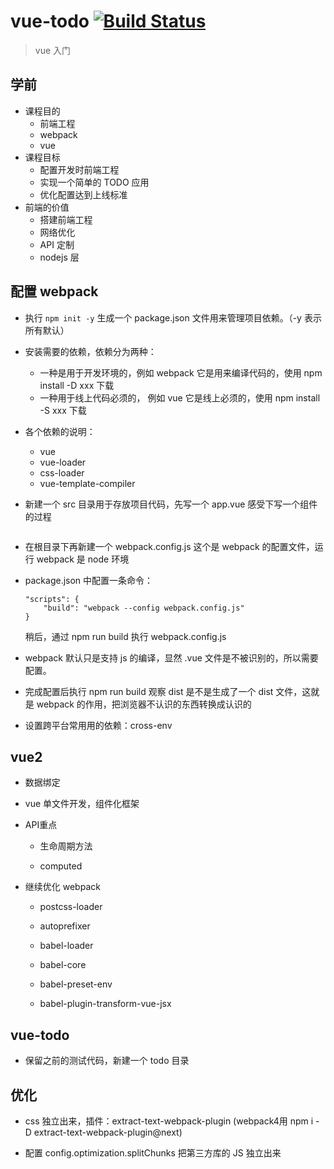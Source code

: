 # vue-todo [![Build Status](https://travis-ci.org/wh-Coder/lyjtodo.svg?branch=master)](https://travis-ci.org/wh-Coder/lyjtodo)

> vue 入门

## 学前

- 课程目的
    - 前端工程
    - webpack
    - vue
- 课程目标
    - 配置开发时前端工程
    - 实现一个简单的 TODO 应用
    - 优化配置达到上线标准
- 前端的价值
    - 搭建前端工程
    - 网络优化
    - API 定制
    - nodejs 层

## 配置 webpack

- 执行 `npm init -y` 生成一个 package.json 文件用来管理项目依赖。（-y 表示所有默认）

- 安装需要的依赖，依赖分为两种：
    - 一种是用于开发环境的，例如 webpack 它是用来编译代码的，使用 npm install -D xxx 下载
    - 一种用于线上代码必须的， 例如 vue 它是线上必须的，使用 npm install -S xxx 下载

- 各个依赖的说明：
    - vue 
    - vue-loader
    - css-loader
    - vue-template-compiler

- 新建一个 src 目录用于存放项目代码，先写一个 app.vue 感受下写一个组件的过程

```vue

```

- 在根目录下再新建一个 webpack.config.js 这个是 webpack 的配置文件，运行 webpack 是 node 环境

- package.json 中配置一条命令：

    ```
    "scripts": {
        "build": "webpack --config webpack.config.js"
    }

    ```

    稍后，通过 npm run build 执行 webpack.config.js

- webpack 默认只是支持 js 的编译，显然 .vue 文件是不被识别的，所以需要配置。


- 完成配置后执行 npm run build 观察 dist 是不是生成了一个 dist 文件，这就是 webpack 的作用，把浏览器不认识的东西转换成认识的

- 设置跨平台常用用的依赖：cross-env

## vue2

- 数据绑定

- vue 单文件开发，组件化框架

- API重点

    - 生命周期方法

    - computed

- 继续优化 webpack

    - postcss-loader

    - autoprefixer

    - babel-loader

    - babel-core

    - babel-preset-env

    - babel-plugin-transform-vue-jsx

## vue-todo

- 保留之前的测试代码，新建一个 todo 目录


## 优化

- css 独立出来，插件：extract-text-webpack-plugin (webpack4用 npm i -D extract-text-webpack-plugin@next)

- 配置 config.optimization.splitChunks 把第三方库的 JS 独立出来
